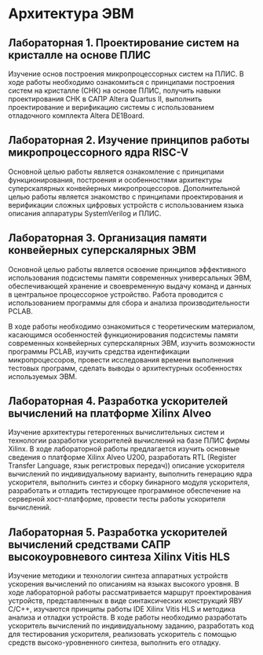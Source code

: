 # Архитектура ЭВМ

## Лабораторная 1. Проектирование систем на кристалле на основе ПЛИС

Изучение основ построения микропроцессорных систем на ПЛИС. В
ходе работы необходимо ознакомиться с принципами построения систем
на кристалле (СНК) на основе ПЛИС, получить навыки проектирования
СНК в САПР Altera Quartus II, выполнить проектирование и верификацию
системы с использованием отладочного комплекта Altera DE1Board.

## Лабораторная 2. Изучение принципов работы микропроцессорного ядра RISC-V

Основной целью работы является ознакомление с принципами функционирования, построения и особенностями архитектуры суперскалярных конвейерных
микропроцессоров. Дополнительной целью работы является знакомство с принципами проектирования и верификации сложных цифровых устройств с использованием языка описания аппаратуры SystemVerilog и ПЛИС.

## Лабораторная 3. Организация памяти конвейерных суперскалярных ЭВМ

Основной целью работы является освоение принципов эффективного использования подсистемы памяти современных универсальных ЭВМ, обеспечивающей
хранение и своевременную выдачу команд и данных в центральное процессорное
устройство. Работа проводится с использованием программы для сбора и анализа
производительности PCLAB.

В ходе работы необходимо ознакомиться с теоретическим материалом, касающимся особенностей функционирования подсистемы памяти современных конвейерных суперскалярных ЭВМ, изучить возможности программы PCLAB, изучить средства идентификации микропроцессоров, провести исследования времени
выполнения тестовых программ, сделать выводы о архитектурных особенностях
используемых ЭВМ.

## Лабораторная 4. Разработка ускорителей вычислений на платформе Xilinx Alveo

Изучение архитектуры гетерогенных вычислительных систем и технологии
разработки ускорителей вычислений на базе ПЛИС фирмы Xilinx.
В ходе лабораторной работы предлагается изучить основные сведения о платформе Xilinx Alveo U200, разработать RTL (Register Transfer Language, язык регистровых передач)) описание ускорителя вычислений по индивидуальному варианту, выполнить генерацию ядра ускорителя, выполнить синтез и сборку бинарного
модуля ускорителя, разработать и отладить тестирующее программное обеспечение на серверной хост-платформе, провести тесты работы ускорителя вычислений.

## Лабораторная 5. Разработка ускорителей вычислений средствами САПР высокоуровневого синтеза Xilinx Vitis HLS

Изучение методики и технологии синтеза аппаратных устройств ускорения вычислений по описаниям на языках высокого уровня.
В ходе лабораторной работы рассматривается маршрут проектирования устройств,
представленных в виде синтаксических конструкций ЯВУ C/C++, изучаются
принципы работы IDE Xilinx Vitis HLS и методика анализа и отладки устройств.
В ходе работы необходимо разработать ускоритель вычислений по индивидуальному заданию, разработать код для тестирования ускорителя, реализовать
ускоритель с помощью средств высоко-уровненного синтеза, выполнить его отладку.


